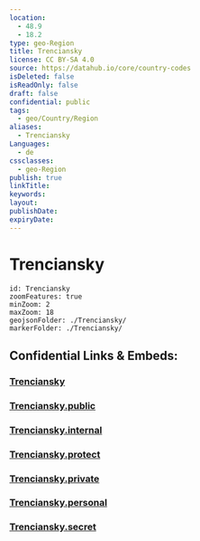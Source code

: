 ```yaml
---
location:
  - 48.9
  - 18.2
type: geo-Region
title: Trenciansky
license: CC BY-SA 4.0
source: https://datahub.io/core/country-codes
isDeleted: false
isReadOnly: false
draft: false
confidential: public
tags:
  - geo/Country/Region
aliases:
  - Trenciansky
Languages:
  - de
cssclasses:
  - geo-Region
publish: true
linkTitle:
keywords:
layout:
publishDate:
expiryDate:
---
```


# Trenciansky

```leaflet
id: Trenciansky
zoomFeatures: true 
minZoom: 2 
maxZoom: 18
geojsonFolder: ./Trenciansky/
markerFolder: ./Trenciansky/
```


## Confidential Links & Embeds: 

### [Trenciansky](/_Standards/Earth/Continent/Europe/Europe~Central/Slovakia/Regions~Slovakia/Trenciansky.md) 

### [Trenciansky.public](/_public/Earth/Continent/Europe/Europe~Central/Slovakia/Regions~Slovakia/Trenciansky.public.md) 

### [Trenciansky.internal](/_internal/Earth/Continent/Europe/Europe~Central/Slovakia/Regions~Slovakia/Trenciansky.internal.md) 

### [Trenciansky.protect](/_protect/Earth/Continent/Europe/Europe~Central/Slovakia/Regions~Slovakia/Trenciansky.protect.md) 

### [Trenciansky.private](/_private/Earth/Continent/Europe/Europe~Central/Slovakia/Regions~Slovakia/Trenciansky.private.md) 

### [Trenciansky.personal](/_personal/Earth/Continent/Europe/Europe~Central/Slovakia/Regions~Slovakia/Trenciansky.personal.md) 

### [Trenciansky.secret](/_secret/Earth/Continent/Europe/Europe~Central/Slovakia/Regions~Slovakia/Trenciansky.secret.md)

